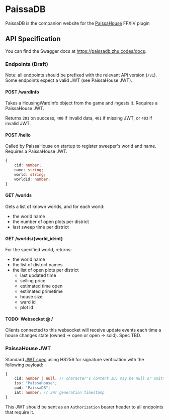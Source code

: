 # PaissaDB

PaissaDB is the companion website for the [PaissaHouse](https://github.com/zhudotexe/FFXIV_PaissaHouse) FFXIV plugin

## API Specification

You can find the Swagger docs at https://paissadb.zhu.codes/docs.

### Endpoints (Draft)

Note: all endpoints should be prefixed with the relevant APi version (`/v1`). Some endpoints expect a valid JWT (see
PaissaHouse JWT).

#### POST /wardInfo

Takes a HousingWardInfo object from the game and ingests it. Requires a PaissaHouse JWT.

Returns `201` on success, `400` if invalid data, `401` if missing JWT, or `403` if invalid JWT.

#### POST /hello

Called by PaissaHouse on startup to register sweeper's world and name. Requires a PaissaHouse JWT.

```typescript
{
    cid: number;
    name: string;
    world: string;
    worldId: number;
}
```

#### GET /worlds

Gets a list of known worlds, and for each world:

- the world name
- the number of open plots per district
- last sweep time per district

#### GET /worlds/{world_id:int}

For the specified world, returns:

- the world name
- the list of district names
- the list of open plots per district
    - last updated time
    - selling price
    - estimated time open
    - estimated primetime
    - house size
    - ward id
    - plot id

#### TODO: Websocket @ /

Clients connected to this websocket will receive update events each time a house changes state (owned -> open or open ->
sold). Spec TBD.

### PaissaHouse JWT

Standard [JWT spec](https://jwt.io/) using HS256 for signature verification with the following payload:

```typescript
{
    cid: number | null; // character's content ID; may be null or omitted for anonymous contribution
    iss: "PaissaHouse";
    aud: "PaissaDB";
    iat: number; // JWT generation timestamp
}
```

This JWT should be sent as an `Authorization` bearer header to all endpoints that require it.
